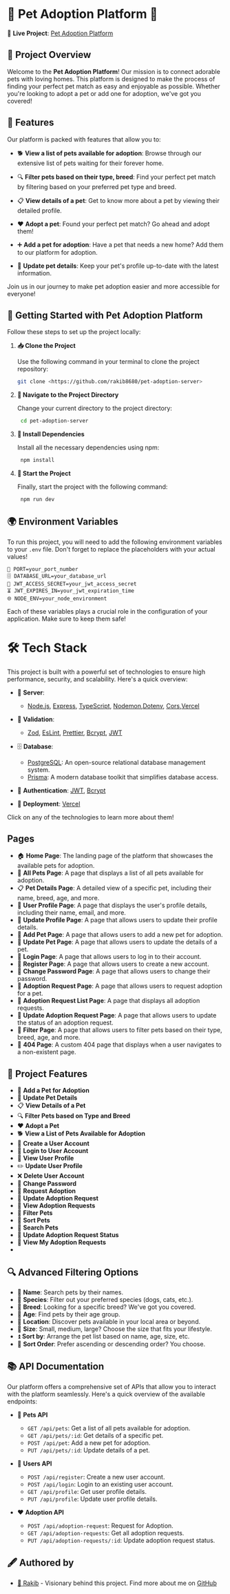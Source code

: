 # 🐾 Pet Adoption Platform 🐾

🔗 **Live Project**: [Pet Adoption Platform](https://pet-adoption-alpha.vercel.app/)

## 📝 Project Overview

Welcome to the **Pet Adoption Platform**! Our mission is to connect adorable pets with loving homes. This platform is designed to make the process of finding your perfect pet match as easy and enjoyable as possible. Whether you're looking to adopt a pet or add one for adoption, we've got you covered!

## 🚀 Features

Our platform is packed with features that allow you to:

- 🐕 **View a list of pets available for adoption**: Browse through our extensive list of pets waiting for their forever home.

- 🔍 **Filter pets based on their type, breed**: Find your perfect pet match by filtering based on your preferred pet type and breed.

- 📋 **View details of a pet**: Get to know more about a pet by viewing their detailed profile.

- ❤️ **Adopt a pet**: Found your perfect pet match? Go ahead and adopt them!

- ➕ **Add a pet for adoption**: Have a pet that needs a new home? Add them to our platform for adoption.

- 🔄 **Update pet details**: Keep your pet's profile up-to-date with the latest information.

Join us in our journey to make pet adoption easier and more accessible for everyone!

## 🚀 Getting Started with Pet Adoption Platform

Follow these steps to set up the project locally:

1. **📥 Clone the Project**

   Use the following command in your terminal to clone the project repository:

   ```bash
   git clone <https://github.com/rakib8680/pet-adoption-server>
   ```

2. **📂 Navigate to the Project Directory**

   Change your current directory to the project directory:

   ```bash
    cd pet-adoption-server
   ```

3. **🔧 Install Dependencies**

   Install all the necessary dependencies using npm:

   ```bash
    npm install
   ```

4. **🎉 Start the Project**

   Finally, start the project with the following command:

   ```bash
    npm run dev
   ```

## 🌍 Environment Variables

To run this project, you will need to add the following environment variables to your `.env` file. Don't forget to replace the placeholders with your actual values!

```env
🚪 PORT=your_port_number
🗄️ DATABASE_URL=your_database_url
🔐 JWT_ACCESS_SECRET=your_jwt_access_secret
⏳ JWT_EXPIRES_IN=your_jwt_expiration_time
🌐 NODE_ENV=your_node_environment

```

Each of these variables plays a crucial role in the configuration of your application. Make sure to keep them safe!

# 🛠️ Tech Stack

This project is built with a powerful set of technologies to ensure high performance, security, and scalability. Here's a quick overview:

- 🚀 **Server**:

  - [Node.js](https://nodejs.org/), [Express](https://expressjs.com/), [TypeScript](https://www.typescriptlang.org/), [Nodemon](https://nodemon.io/),[Dotenv](https://www.npmjs.com/package/dotenv), [Cors](https://www.npmjs.com/package/cors),[Vercel](https://vercel.com/)

- 🧪 **Validation**:

  - [Zod](https://www.npmjs.com/package/zod), [EsLint](https://eslint.org/), [Prettier](https://prettier.io/),
    [Bcrypt](https://www.npmjs.com/package/bcrypt), [JWT](https://jwt.io/)

- 🗄️ **Database**:

  - [PostgreSQL](https://www.postgresql.org/): An open-source relational database management system.
  - [Prisma](https://www.prisma.io/): A modern database toolkit that simplifies database access.

- 🔐 **Authentication**: [JWT](https://jwt.io/), [Bcrypt](https://www.npmjs.com/package/bcrypt)

- 🚀 **Deployment**: [Vercel](https://vercel.com/)

Click on any of the technologies to learn more about them!

## Pages

- 🏠 **Home Page**: The landing page of the platform that showcases the available pets for adoption.
- 🐾 **All Pets Page**: A page that displays a list of all pets available for adoption.
- 📋 **Pet Details Page**: A detailed view of a specific pet, including their name, breed, age, and more.
- 📝 **User Profile Page**: A page that displays the user's profile details, including their name, email, and more.
- 📝 **Update Profile Page**: A page that allows users to update their profile details.
- 📝 **Add Pet Page**: A page that allows users to add a new pet for adoption.
- 📝 **Update Pet Page**: A page that allows users to update the details of a pet.
- 📝 **Login Page**: A page that allows users to log in to their account.
- 📝 **Register Page**: A page that allows users to create a new account.
- 📝 **Change Password  Page**: A page that allows users to change their password.
- 📝 **Adoption Request Page**: A page that allows users to request adoption for a pet.
- 📝 **Adoption Request List Page**: A page that displays all adoption requests.
- 📝 **Update Adoption Request Page**: A page that allows users to update the status of an adoption request.
- 📝 **Filter Page**: A page that allows users to filter pets based on their type, breed, age, and more.
- 📝 **404 Page**: A custom 404 page that displays when a user navigates to a non-existent page.





## 🌟 Project Features

- 🐾 **Add a Pet for Adoption**
- 🔄 **Update Pet Details**
- 📋 **View Details of a Pet**
- 🔍 **Filter Pets based on Type and Breed**
- ❤️ **Adopt a Pet**
- 🐕 **View a List of Pets Available for Adoption**
- 📝 **Create a User Account**
- 🔑 **Login to User Account**
- 👤 **View User Profile**
- ✏️ **Update User Profile**
- ❌ **Delete User Account**
- 📝 **Change Password**
- 📝 **Request Adoption**
- 📝 **Update Adoption Request**
- 📝 **View Adoption Requests**
- 📝 **Filter Pets**
- 📝 **Sort Pets**
- 📝 **Search Pets**
- 📝 **Update Adoption Request Status**
- 📝 **View My Adoption Requests**
- 

## 🔍 Advanced Filtering Options

- 📛 **Name**: Search pets by their names.
- 🐾 **Species**: Filter out your preferred species (dogs, cats, etc.).
- 🧬 **Breed**: Looking for a specific breed? We've got you covered.
- 🎂 **Age**: Find pets by their age group.
- 📍 **Location**: Discover pets available in your local area or beyond.
- 📏 **Size**: Small, medium, large? Choose the size that fits your lifestyle.
- ⏫ **Sort by**: Arrange the pet list based on name, age, size, etc.
- 🔀 **Sort Order**: Prefer ascending or descending order? You choose.

## 📚 API Documentation

Our platform offers a comprehensive set of APIs that allow you to interact with the platform seamlessly. Here's a quick overview of the available endpoints:

- 🐾 **Pets API**

  - `GET /api/pets`: Get a list of all pets available for adoption.
  - `GET /api/pets/:id`: Get details of a specific pet.
  - `POST /api/pet`: Add a new pet for adoption.
  - `PUT /api/pets/:id`: Update details of a pet.

- 👤 **Users API**

  - `POST /api/register`: Create a new user account.
  - `POST /api/login`: Login to an existing user account.
  - `GET /api/profile`: Get user profile details.
  - `PUT /api/profile`: Update user profile details.

- ❤️ **Adoption API**
  - `POST /api/adoption-request`: Request for Adoption.
  - `GET /api/adoption-requests`: Get all adoption requests.
  - `PUT /api/adoption-requests/:id`: Update adoption request status.

## 🖋️ Authored by

- [🚀 Rakib](https://www.github.com/rakib8680) - Visionary behind this project. Find more about me on [GitHub](https://www.github.com/rakib8680)
